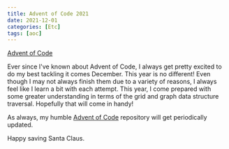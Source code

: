 ```yaml
---
title: Advent of Code 2021
date: 2021-12-01
categories: [Etc]
tags: [aoc]
---
```


[Advent of Code](https://adventofcode.com)

Ever since I've known about Advent of Code, I always get pretty excited to do my best tackling it comes December.
This year is no different! Even though I may not always finish them due to a variety of reasons,
I always feel like I learn a bit with each attempt. This year, I come prepared with some greater understanding in terms of the grid and graph data structure traversal. Hopefully that will come in handy!

As always, my humble [Advent of Code](https://github.com/meimchu/AdventOfCode/) repository will get periodically updated.

Happy saving Santa Claus.
